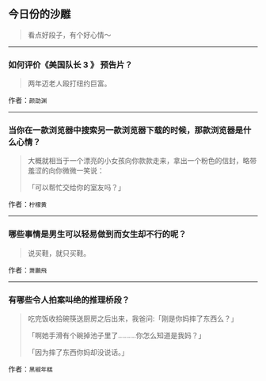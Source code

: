 ## 今日份的沙雕

> 看点好段子，有个好心情～


 
---

### 如何评价《美国队长 3 》 预告片？

> 两年迈老人殴打纽约巨富。


作者：`颜劭渊`

---

### 当你在一款浏览器中搜索另一款浏览器下载的时候，那款浏览器是什么心情？

> 大概就相当于一个漂亮的小女孩向你款款走来，拿出一个粉色的信封，略带羞涩的向你微微一笑说：
> 
> 「可以帮忙交给你的室友吗？」


作者：`柠檬黄`

---

### 哪些事情是男生可以轻易做到而女生却不行的呢？

> 说买鞋，就只买鞋。


作者：`萧鵬飛`

---

### 有哪些令人拍案叫绝的推理桥段？

> 吃完饭收拾碗筷送厨房之后出来，我爸问:「刚是你妈摔了东西么？」
> 
> 「啊她手滑有个碗掉池子里了………你怎么知道是我妈？」
> 
> 「因为摔了东西你妈却没说话。」


作者：`黑椒年糕`